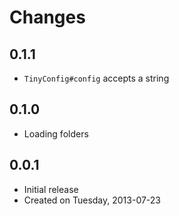 Changes
=======

0.1.1
-----

 * `TinyConfig#config` accepts a string
 
0.1.0
-----

 * Loading folders

0.0.1
-----

 * Initial release
 * Created on Tuesday, 2013-07-23
